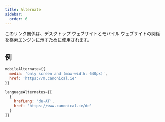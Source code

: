 ```yaml
---
title: Alternate
sidebar:
  order: 6
---
```


このリンク関係は、デスクトップ ウェブサイトとモバイル ウェブサイトの関係を検索エンジンに示すために使用されます。

## 例

```js
mobileAlternate={{
  media: 'only screen and (max-width: 640px)',
  href: 'https://m.canonical.ie'
}}
```

```js
languageAlternates={[
  {
    hrefLang: 'de-AT',
    href: 'https://www.canonical.ie/de'
  }
]}
```
